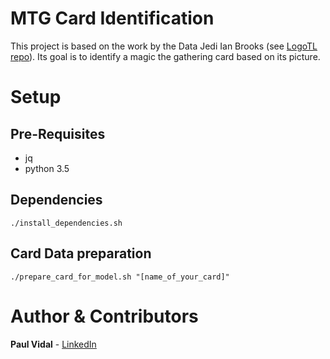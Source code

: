 

# MTG Card Identification

This project is based on the work by the Data Jedi Ian Brooks (see [LogoTL repo](https://github.com/BrooksIan/LogoTL)).
Its goal is to identify a magic the gathering card based on its picture.

# Setup

## Pre-Requisites
* jq
* python 3.5

## Dependencies
```
./install_dependencies.sh
```

## Card Data preparation

```
./prepare_card_for_model.sh "[name_of_your_card]"
```
# Author & Contributors

**Paul Vidal** - [LinkedIn](https://www.linkedin.com/in/paulvid/)